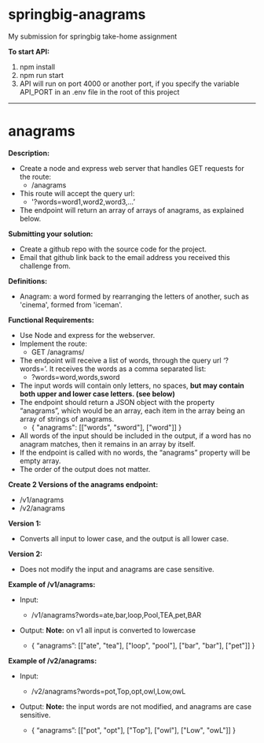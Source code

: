# springbig-anagrams
My submission for springbig take-home assignment

**To start API:**
1. npm install
2. npm run start
3. API will run on port 4000 or another port, if you specify the variable API_PORT in an .env file in the root of this project

-------------------------------------------------------

# anagrams

**Description:**
- Create a node and express web server that handles GET requests for the route:
  - /anagrams
- This route will accept the query url:
  - '?words=word1,word2,word3,…’
- The endpoint will return an array of arrays of anagrams, as explained below.

**Submitting your solution:**
- Create a github repo with the source code for the project.
- Email that github link back to the email address you received this challenge from.

**Definitions:**
- Anagram: a word formed by rearranging the letters of another, such as 'cinema', formed from 'iceman'.

**Functional Requirements:**
- Use Node and express for the webserver.
- Implement the route:
  - GET /anagrams/ 
- The endpoint will receive a list of words, through the query url ‘?words=’.  It receives the words as a comma separated list:
  - ?words=word,words,sword
- The input words will contain only letters, no spaces, **but may contain both upper and lower case letters. (see below)**
- The endpoint should return a JSON object with the property “anagrams”, which would be an array, each item in the array being an array of strings of anagrams.
  - { "anagrams": [["words", "sword"], ["word"]] }
- All words of the input should be included in the output, if a word has no anagram matches, then it remains in an array by itself.
- If the endpoint is called with no words, the “anagrams” property will be empty array.
- The order of the output does not matter.

**Create 2 Versions of the anagrams endpoint:**
- /v1/anagrams
- /v2/anagrams

**Version 1:**
- Converts all input to lower case, and the output is all lower case.

**Version 2:**
- Does not modify the input and anagrams are case sensitive.
  
**Example of /v1/anagrams:**
- Input: 
  - /v1/anagrams?words=ate,bar,loop,Pool,TEA,pet,BAR

- Output: **Note:** on v1 all input is converted to lowercase
  - { “anagrams”: [["ate", "tea"], ["loop", "pool"], ["bar", "bar"], ["pet"]] }

**Example of /v2/anagrams:**
- Input:
  - /v2/anagrams?words=pot,Top,opt,owl,Low,owL

- Output: **Note:** the input words are not modified, and anagrams are case sensitive.
  - { “anagrams”: [["pot", "opt"], ["Top"], ["owl"], ["Low", "owL"]] }

